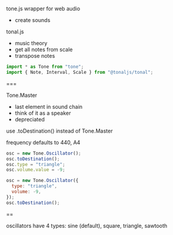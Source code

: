 tone.js wrapper for web audio

- create sounds

tonal.js

- music theory
- get all notes from scale
- transpose notes

```js
import * as Tone from "tone";
import { Note, Interval, Scale } from "@tonaljs/tonal";
```

===

Tone.Master

- last element in sound chain
- think of it as a speaker
- depreciated

use .toDestination() instead of Tone.Master

frequency defaults to 440, A4

```js
osc = new Tone.Oscillator();
osc.toDestination();
osc.type = "triangle";
osc.volume.value = -9;
```

```js
osc = new Tone.Oscillator({
  type: "triangle",
  volume: -9,
});
osc.toDestination();
```

==

oscillators have 4 types: sine (default), square, triangle, sawtooth
